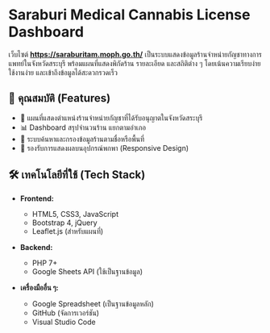 # Saraburi Medical Cannabis License Dashboard

เว็บไซต์ **https://saraburitam.moph.go.th/** เป็นระบบแสดงข้อมูลร้านจำหน่ายกัญชาทางการแพทย์ในจังหวัดสระบุรี พร้อมแผนที่แสดงพิกัดร้าน รายละเอียด และสถิติต่าง ๆ โดยเน้นความเรียบง่าย ใช้งานง่าย และเข้าถึงข้อมูลได้สะดวกรวดเร็ว

## 🎯 คุณสมบัติ (Features)

- 📍 แผนที่แสดงตำแหน่งร้านจำหน่ายกัญชาที่ได้รับอนุญาตในจังหวัดสระบุรี
- 📊 Dashboard สรุปจำนวนร้าน แยกตามอำเภอ
- 🔎 ระบบค้นหาและกรองข้อมูลร้านตามชื่อหรือพื้นที่
- 📱 รองรับการแสดงผลบนอุปกรณ์พกพา (Responsive Design)

## 🛠️ เทคโนโลยีที่ใช้ (Tech Stack)

- **Frontend:**  
  - HTML5, CSS3, JavaScript  
  - Bootstrap 4, jQuery  
  - Leaflet.js (สำหรับแผนที่)

- **Backend:**  
  - PHP 7+  
  - Google Sheets API (ใช้เป็นฐานข้อมูล)

- **เครื่องมืออื่น ๆ:**  
  - Google Spreadsheet (เป็นฐานข้อมูลหลัก)
  - GitHub (จัดการเวอร์ชัน)
  - Visual Studio Code




